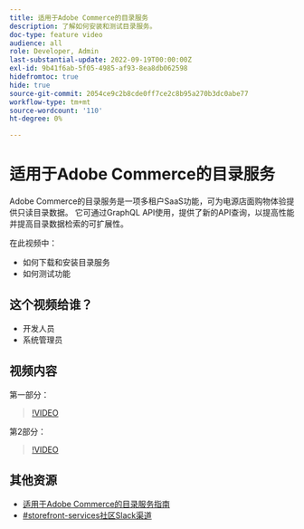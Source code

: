 ```yaml
---
title: 适用于Adobe Commerce的目录服务
description: 了解如何安装和测试目录服务。
doc-type: feature video
audience: all
role: Developer, Admin
last-substantial-update: 2022-09-19T00:00:00Z
exl-id: 9b41f6ab-5f05-4985-af93-8ea8db062598
hidefromtoc: true
hide: true
source-git-commit: 2054ce9c2b8cde0ff7ce2c8b95a270b3dc0abe77
workflow-type: tm+mt
source-wordcount: '110'
ht-degree: 0%

---
```


# 适用于Adobe Commerce的目录服务

Adobe Commerce的目录服务是一项多租户SaaS功能，可为电源店面购物体验提供只读目录数据。 它可通过GraphQL API使用，提供了新的API查询，以提高性能并提高目录数据检索的可扩展性。

在此视频中：

- 如何下载和安装目录服务
- 如何测试功能

## 这个视频给谁？

- 开发人员
- 系统管理员

## 视频内容

第一部分：

>[!VIDEO](https://video.tv.adobe.com/v/3415599)

第2部分：

>[!VIDEO](https://video.tv.adobe.com/v/3415600)

## 其他资源

- [适用于Adobe Commerce的目录服务指南](https://experienceleague.adobe.com/docs/commerce-merchant-services/catalog-service/guide-overview.html)
- [#storefront-services社区Slack渠道](https://magentocommeng.slack.com/?redir=%2Farchives%2FC03HVPG8RS4)
